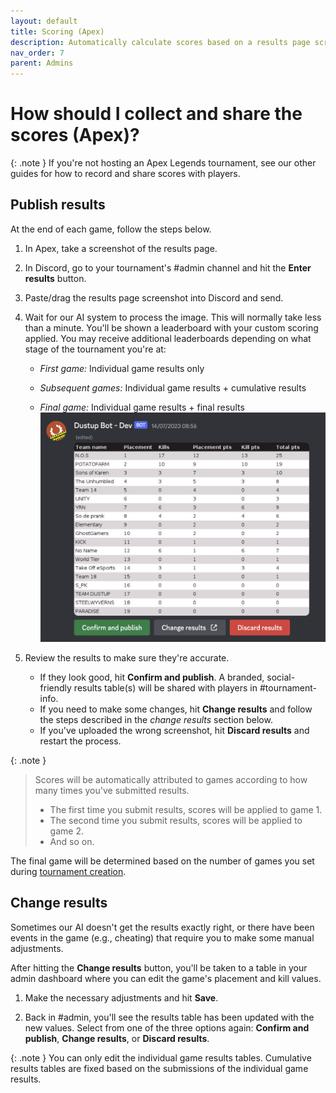 ```yaml
---
layout: default
title: Scoring (Apex)
description: Automatically calculate scores based on a results page screenshot and share with players
nav_order: 7
parent: Admins
---
```


# How should I collect and share the scores (Apex)?

{: .note }
If you're not hosting an Apex Legends tournament, see our other guides for how to record and share scores with players.

## Publish results

At the end of each game, follow the steps below.

1.  In Apex, take a screenshot of the results page.

2.  In Discord, go to your tournament's #admin channel and hit the **Enter results** button.

3.  Paste/drag the results page screenshot into Discord and send.

4.  Wait for our AI system to process the image. This will normally take less than a minute. You'll be shown a leaderboard with your custom scoring applied. You may receive additional leaderboards depending on what stage of the tournament you're at:

    -   *First game:* Individual game results only

    -   *Subsequent games:* Individual game results + cumulative results

    -   *Final game:* Individual game results + final results
        ​
        ![Admin review results table](/images/results.png)

5.  Review the results to make sure they're accurate.

    -   If they look good, hit **Confirm and publish**. A branded, social-friendly results table(s) will be shared with players in #tournament-info.
    -   If you need to make some changes, hit **Change results** and follow the steps described in the *change results* section below.
    -   If you've uploaded the wrong screenshot, hit **Discard results** and restart the process.

{: .note }
> Scores will be automatically attributed to games according to how many times you've submitted results.
> - The first time you submit results, scores will be applied to game 1.
> - The second time you submit results, scores will be applied to game 2.
> - And so on.

The final game will be determined based on the number of games you set during [tournament creation](/admins/create.html).

## Change results

Sometimes our AI doesn't get the results exactly right, or there have been events in the game (e.g., cheating) that require you to make some manual adjustments.

After hitting the **Change results** button, you'll be taken to a table in your admin dashboard where you can edit the game's placement and kill values.

1.  Make the necessary adjustments and hit **Save**.

2.  Back in #admin, you'll see the results table has been updated with the new values. Select from one of the three options again: **Confirm and publish**, **Change results**, or **Discard results**.

{: .note }
You can only edit the individual game results tables. Cumulative results tables are fixed based on the submissions of the individual game results.
